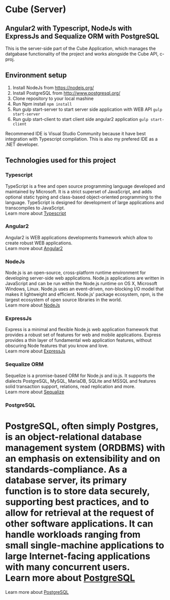 # Cube (Server)

## Angular2 with Typescript, NodeJs with ExpressJs and Sequalize ORM with PostgreSQL
This is the server-side part of the Cube Application, which manages the datgabase functionality of the project and works alongside the Cube API, c-proj.

## Environment setup
1. Install NodeJs from https://nodejs.org/
2. Install PostgreSQL from http://www.postgresql.org/
3. Clone repository to your local mashine
4. Run Npm install `npm install`
5. Run gulp start-server to start server side application with WEB API `gulp start-server`
6. Run gulp start-client to start client side angular2 application `gulp start-client`

Recommened IDE is Visual Studio Community because it have best integration with Typescript compilation. This is also my prefered IDE as a .NET developer.

## Technologies used for this project

### Typescript
TypeScript is a free and open source programming language developed and maintained by Microsoft. It is a strict superset of JavaScript, and adds optional static typing and class-based object-oriented programming to the language. TypeScript is designed for development of large applications and transcompiles to JavaScript. <br/>
Learn more about [Typescript](https://github.com/Microsoft/TypeScript/wiki)

### Angular2
Angular2 is WEB applications developments framework which allow to create robust WEB applications. <br/>
Learn more about [Angular2](https://angular.io/)

### NodeJs
Node.js is an open-source, cross-platform runtime environment for developing server-side web applications. Node.js applications are written in JavaScript and can be run within the Node.js runtime on OS X, Microsoft Windows, Linux. Node.js uses an event-driven, non-blocking I/O model that makes it lightweight and efficient. Node.js' package ecosystem, npm, is the largest ecosystem of open source libraries in the world. <br/>
Learn more about [NodeJs](https://nodejs.org/)

### ExpressJs
Express is a minimal and flexible Node.js web application framework that provides a robust set of features for web and mobile applications. Express provides a thin layer of fundamental web application features, without obscuring Node features that you know and love. <br/>
Learn more about [ExpressJs](http://expressjs.com/)

### Sequalize ORM
Sequelize is a promise-based ORM for Node.js and io.js. It supports the dialects PostgreSQL, MySQL, MariaDB, SQLite and MSSQL and features solid transaction support, relations, read replication and more. <br/>
Learn more about [Sequalize](http://docs.sequelizejs.com/)

### PostgreSQL

PostgreSQL, often simply Postgres, is an object-relational database management system (ORDBMS) with an emphasis on extensibility and on standards-compliance. As a database server, its primary function is to store data securely, supporting best practices, and to allow for retrieval at the request of other software applications. It can handle workloads ranging from small single-machine applications to large Internet-facing applications with many concurrent users. <br/>
Learn more about [PostgreSQL](http://www.postgresql.org/)
=======
Learn more about [PostgreSQL](http://www.postgresql.org/)

